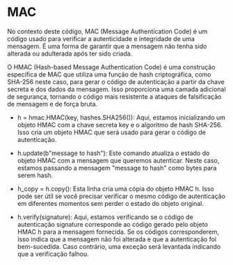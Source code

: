 # MAC
No contexto deste código, MAC (Message Authentication Code) é um código usado para verificar a autenticidade e integridade de uma mensagem. É uma forma de garantir que a mensagem não tenha sido alterada ou adulterada após ter sido criada.

O HMAC (Hash-based Message Authentication Code) é uma construção específica de MAC que utiliza uma função de hash criptográfica, como SHA-256 neste caso, para gerar o código de autenticação a partir da chave secreta e dos dados da mensagem. Isso proporciona uma camada adicional de segurança, tornando o código mais resistente a ataques de falsificação de mensagem e de força bruta.

- h = hmac.HMAC(key, hashes.SHA256()): Aqui, estamos inicializando um objeto HMAC com a chave secreta key e o algoritmo de hash SHA-256. Isso cria um objeto HMAC que será usado para gerar o código de autenticação.

- h.update(b"message to hash"): Este comando atualiza o estado do objeto HMAC com a mensagem que queremos autenticar. Neste caso, estamos passando a mensagem "message to hash" como bytes para serem hash.

- h_copy = h.copy(): Esta linha cria uma cópia do objeto HMAC h. Isso pode ser útil se você precisar verificar o mesmo código de autenticação em diferentes momentos sem perder o estado do objeto original.

- h.verify(signature): Aqui, estamos verificando se o código de autenticação signature corresponde ao código gerado pelo objeto HMAC h para a mensagem fornecida. Se os códigos corresponderem, isso indica que a mensagem não foi alterada e que a autenticação foi bem-sucedida. Caso contrário, uma exceção será levantada indicando que a verificação falhou.